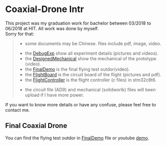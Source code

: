 # Coaxial-Drone Intr
This project was my graduation work for bachelor between 03/2018 to 06/2018 at HIT. All work was done by myself.  
Sorry for that:  
>* some documents may be Chinese. files include pdf, image, video.  
>- the [DebugExp](DebugExp) show all experiment details (pictures and videos).  
>- the [DesignedMechanical](DesignedMechanical) show the mechanical of the prototype (video).  
>- the [FinalDemo](FinalDemo) is the final flying test outdor(video).
>- the [FlightBoard](FlightBoard) is the circuit board of the flight (pictures and pdf).  
>- the [FlightController](FlightController) is the flight controller (c files) in stm32c8t6.  
>* the circuit file (AD9) and mechanical (solidworlk) files will been upload if I have more power.  
  
If you want to know more details or have any confuse, please feel free to contact me.  

## Final Coaxial Drone
You can find the flying test outdor in [FinalDemo](FinalDemo) file or youtube [demo](https://youtu.be/suYacs0YX5w).

